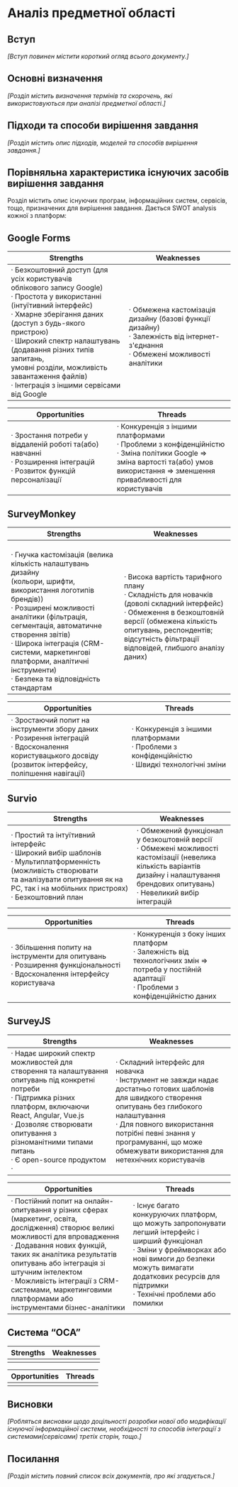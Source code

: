 # Аналіз предметної області

## Вступ

*[Вступ повинен містити короткий огляд всього документу.]*


## Основні визначення

*[Розділ містить визначення термінів та скорочень, які використовуються при аналізі предметної області.]*

## Підходи та способи вирішення завдання

*[Розділ містить опис підходів, моделей та способів вирішення завдання.]*

## Порівняльна характеристика існуючих засобів вирішення завдання

Розділ містить опис існуючих програм, інформаційних систем, сервісів, тощо, призначених для вирішення завдання. Дається SWOT analysis кожної з платформ:

## Google Forms
|Strengths|Weaknesses|
|---------|----------|
|· Безкоштовний доступ (для усіх користувачів <br>облікового запису Google)<br>· Простота у використанні (інтуїтивний інтерфейс)<br>· Хмарне зберігання даних (доступ з будь-якого пристрою)<br>· Широкий спектр налаштувань (додавання різних типів запитань, <br>умовні розділи, можливість завантаження файлів)<br>· Інтеграція з іншими сервісами від Google|<br>· Обмежена кастомізація дизайну (базові функції дизайну)<br>· Залежність від інтернет-з'єднання <br>· Обмежені можливості аналітики|

|Opportunities|Threads|
|---------|----------|
|· Зростання потреби у віддаленій роботі та(або) навчанні <br>· Розширення інтеграцій <br>· Розвиток функцій персоналізації|· Конкуренція з іншими платформами <br>· Проблеми з конфіденційністю <br>· Зміна політики Google => зміна вартості та(або) умов<br>використання => зменшення привабливості для користувачів|

## SurveyMonkey
|Strengths|Weaknesses|
|---------|----------|
|<br>· Гнучка кастомізація (велика кількість налаштувань дизайну<br> (кольори, шрифти, використання логотипів брендів))<br>· Розширені можливості аналітики (фільтрація, <br> сегментація, автоматичне створення звітів)<br>· Широка інтеграція (CRM-системи, маркетингові платформи, аналітичні інструменти) <br>· Безпека та відповідність стандартам|· Висока вартість тарифного плану<br>· Складність для новачків (доволі складний інтерфейс)<br>· Обмеження в безкоштовній версії (обмежена кількість опитувань, респондентів; <br>відсутність фільтрації відповідей, глибшого аналізу даних)|

|Opportunities|Threads|
|---------|----------|
|· Зростаючий попит на інструменти збору даних <br>· Розирення інтеграцій <br>· Вдосконалення користувацького досвіду <br>(розвиток інтерфейсу, поліпшення навігації)|· Конкуренція з іншими платформами <br>· Проблеми з конфіденційністю <br>· Швидкі технологічні зміни|

## Survio
|Strengths|Weaknesses|
|---------|----------|
|· Простий та інтуїтивний інтерфейс <br>· Широкий вибір шаблонів <br>· Мультиплатформенність (можливість створювати<br> та аналізувати опитування як на PC, так і на мобільних пристроях)<br>· Безкоштовний план|· Обмежений функціонал у безкоштовній версії <br>· Обмежені можливості кастомізації (невелика кількість варіантів <br>дизайну і налаштування брендових опитувань)<br>· Невеликий вибір інтеграцій|

|Opportunities|Threads|
|---------|----------|
|· Збільшення попиту на інструменти для опитувань <br>· Розширення функціональності <br>· Вдосконалення інтерфейсу користувача|· Конкуренція з боку інших платформ <br>· Залежність від технологічних змін => <br>потреба у постійній адаптації<br>· Проблеми з конфіденційністю даних|

## SurveyJS
|Strengths|Weaknesses|
|---------|----------|
|· Надає широкий спектр можливостей для створення та налаштування опитувань під конкретні потреби<br>· Підтримка різних платформ, включаючи React, Angular, Vue.js<br>· Дозволяє створювати опитування з різноманітними типами питань<br>· Є open-source продуктом<br>· |· Складний інтерфейс для новачка<br>· Інструмент не завжди надає достатньо готових шаблонів для швидкого створення опитувань без глибокого налаштування<br>· Для повного використання потрібні певні знання у програмуванні, що може обмежувати використання для нетехнічних користувачів  | 

|Opportunities|Threads|
|---------|----------|
|· Постійний попит на онлайн-опитування у різних сферах (маркетинг, освіта, дослідження) створює великі можливості для впровадження<br>· Додавання нових функцій, таких як аналітика результатів опитувань або інтеграція зі штучним інтелектом<br>· Можливість інтеграції з CRM-системами, маркетинговими платформами або інструментами бізнес-аналітики|· Існує багато конкуруючих платформ, що можуть запропонувати легший інтерфейс і ширший функціонал<br>· Зміни у фреймворках або нові вимоги до безпеки можуть вимагати додаткових ресурсів для підтримки<br>· Технічні проблеми або помилки |

## Система “ОСА”
|Strengths|Weaknesses|
|---------|----------|
||||

|Opportunities|Threads|
|---------|----------|
||||

 

## Висновки

*[Робляться висновки щодо доцільності розробки нової або модифікації існуючої інформаційної системи, необхідності та способів інтеграції з системами(сервісами) третіх сторін, тощо.]*

## Посилання

*[Розділ містить повний список всіх документів, про які згадується.]*
